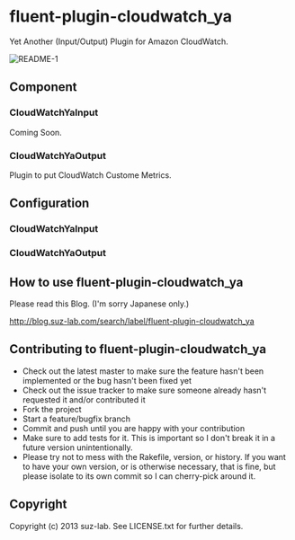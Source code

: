 # fluent-plugin-cloudwatch_ya

Yet Another (Input/Output) Plugin for Amazon CloudWatch.

![README-1](https://cacoo.com/diagrams/WkVUjVsyTuD49oWU-61B29.png)

## Component

### CloudWatchYaInput

Coming Soon.

### CloudWatchYaOutput

Plugin to put CloudWatch Custome Metrics.

## Configuration

### CloudWatchYaInput

### CloudWatchYaOutput

## How to use fluent-plugin-cloudwatch_ya

Please read this Blog. (I'm sorry Japanese only.)

http://blog.suz-lab.com/search/label/fluent-plugin-cloudwatch_ya

## Contributing to fluent-plugin-cloudwatch_ya
 
* Check out the latest master to make sure the feature hasn't been implemented or the bug hasn't been fixed yet
* Check out the issue tracker to make sure someone already hasn't requested it and/or contributed it
* Fork the project
* Start a feature/bugfix branch
* Commit and push until you are happy with your contribution
* Make sure to add tests for it. This is important so I don't break it in a future version unintentionally.
* Please try not to mess with the Rakefile, version, or history. If you want to have your own version, or is otherwise necessary, that is fine, but please isolate to its own commit so I can cherry-pick around it.

## Copyright

Copyright (c) 2013 suz-lab. See LICENSE.txt for
further details.

